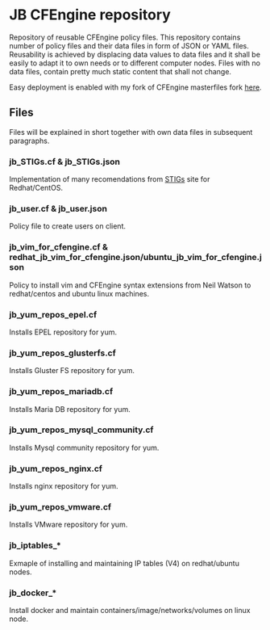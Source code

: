 # JB CFEngine repository
Repository of reusable CFEngine policy files. This repository contains number of policy files and their data files in form 
of JSON or YAML files. Reusability is achieved by displacing data values to data files and it shall be easily to adapt it to 
own needs or to different computer nodes. Files with no data files, contain pretty much static content that shall not change. 

Easy deployment is enabled with my fork of CFEngine masterfiles fork [here](https://github.com/jborozan/masterfiles).

## Files

Files will be explained in short together with own data files in subsequent paragraphs.

### jb_STIGs.cf & jb_STIGs.json

Implementation of many recomendations from [STIGs](https://www.stigviewer.com/stigs) site for Redhat/CentOS.

### jb_user.cf & jb_user.json

Policy file to create users on client.

### jb_vim_for_cfengine.cf & redhat_jb_vim_for_cfengine.json/ubuntu_jb_vim_for_cfengine.json 

Policy to install vim and CFEngine syntax extensions from Neil Watson to redhat/centos and ubuntu linux machines.

### jb_yum_repos_epel.cf

Installs EPEL repository for yum.
	
### jb_yum_repos_glusterfs.cf

Installs Gluster FS repository for yum.

### jb_yum_repos_mariadb.cf

Installs Maria DB repository for yum.

### jb_yum_repos_mysql_community.cf

Installs Mysql community repository for yum.

### jb_yum_repos_nginx.cf

Installs nginx repository for yum.

### jb_yum_repos_vmware.cf

Installs VMware repository for yum.

### jb_iptables_*

Exmaple of installing and maintaining IP tables (V4) on redhat/ubuntu nodes.

### jb_docker_*

Install docker and maintain containers/image/networks/volumes on linux node.
